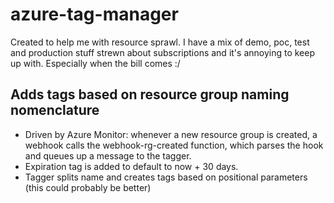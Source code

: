 # azure-tag-manager

Created to help me with resource sprawl. I have a mix of demo, poc, test and production stuff strewn about subscriptions and it's annoying to keep up with. Especially when the bill comes :/

## Adds tags based on resource group naming nomenclature
- Driven by Azure Monitor: whenever a new resource group is created, a webhook calls the webhook-rg-created function, which parses the hook and queues up a message to the tagger.
- Expiration tag is added to default to now + 30 days. 
- Tagger splits name and creates tags based on positional parameters (this could probably be better)
